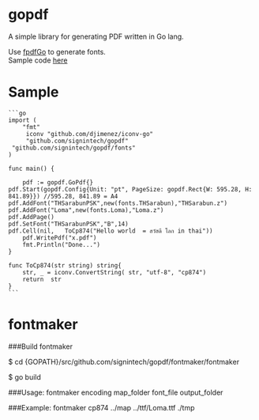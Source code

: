 gopdf
=====

A simple library for generating PDF written in Go lang.

Use [fpdfGo](https://github.com/signintech/fpdfGo) to generate fonts.<br />
Sample code [here](https://github.com/oneplus1000/gopdfusecase) 


Sample
======

	```go
	import (
		"fmt"
		 iconv "github.com/djimenez/iconv-go"
		 "github.com/signintech/gopdf"
	 "github.com/signintech/gopdf/fonts"
	)
	
	func main() {
	
		pdf := gopdf.GoPdf{}
	pdf.Start(gopdf.Config{Unit: "pt", PageSize: gopdf.Rect{W: 595.28, H: 841.89}}) //595.28, 841.89 = A4
	pdf.AddFont("THSarabunPSK",new(fonts.THSarabun),"THSarabun.z")
	pdf.AddFont("Loma",new(fonts.Loma),"Loma.z")
	pdf.AddPage()
	pdf.SetFont("THSarabunPSK","B",14)
	pdf.Cell(nil,   ToCp874("Hello world  = สวัสดี โลก in thai"))
		pdf.WritePdf("x.pdf")
		fmt.Println("Done...")
	}
	
	func ToCp874(str string) string{
		str, _ = iconv.ConvertString( str, "utf-8", "cp874") 
		return  str
	}
	```
	
fontmaker
======

###Build fontmaker

$ cd {GOPATH}/src/github.com/signintech/gopdf/fontmaker/fontmaker

$ go build

###Usage:
	fontmaker encoding map_folder font_file output_folder

###Example:
	fontmaker cp874 ../map  ../ttf/Loma.ttf ./tmp 


